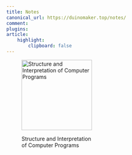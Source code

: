 ```yaml
---
title: Notes
canonical_url: https://duinomaker.top/notes/
comment:
plugins:
article:
    highlight:
        clipboard: false
---
```


<figure class="image has-mb-6">
<a href="/SICP/" target="_self"><img class="image not-gallery-item" src="/images/books/sicp.jpg" alt="Structure and Interpretation of Computer Programs" style="height: 185px; width: auto;" /></a>
<p class="rigid">Structure and Interpretation<br />of Computer Programs</p>
</figure>

<!-- <div class="tile is-ancestor">
<div class="tile">
<figure class="image has-mb-6">
<a href="/SICP/" target="_self"><img class="image not-gallery-item" src="/images/books/sicp.jpg" alt="Structure and Interpretation of Computer Programs" style="height: 185px; width: auto;" /></a>
<p class="rigid">Structure and Interpretation<br />of Computer Programs</p>
</figure>
</div>

<div class="tile">
<figure class="image has-mb-6">
<a href="/ITC/" target="_self"><img class="image not-gallery-item" src="/images/books/itc.jpg" alt="Structure and Interpretation of Computer Programs" style="height: 185px; width: auto;" /></a>
<p class="rigid">Introduction to the<br />Theory of Computation</p>
</figure>
</div>
</div> -->